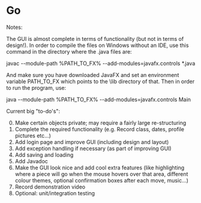 # Go

Notes:

The GUI is almost complete in terms of functionality (but not in terms of design!).
In order to compile the files on Windows without an IDE, use this command in the directory where the .java files are:

javac --module-path %PATH_TO_FX% --add-modules=javafx.controls *.java

And make sure you have downloaded JavaFX and set an environment variable PATH_TO_FX which points to the \lib directory of that. Then in order to run the program, use:

java --module-path %PATH_TO_FX% --add-modules=javafx.controls Main


Current big "to-do's":

0. Make certain objects private; may require a fairly large re-structuring
1. Complete the required functionality (e.g. Record class, dates, profile pictures etc...)
2. Add login page and improve GUI (including design and layout)
3. Add exception handling if necessary (as part of improving GUI)
4. Add saving and loading
5. Add Javadoc
6. Make the GUI look nice and add cool extra features (like highlighting where a piece will go when the mouse hovers over that area, different colour themes, optional confirmation boxes after each move, music...)
7. Record demonstration video
8. Optional: unit/integration testing

